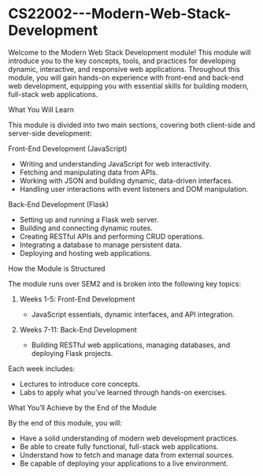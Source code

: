 # CS22002---Modern-Web-Stack-Development
Welcome to the Modern Web Stack Development module! This module will introduce you to the key concepts, tools, and practices for developing dynamic, interactive, and responsive web applications. Throughout this module, you will gain hands-on experience with front-end and back-end web development, equipping you with essential skills for building modern, full-stack web applications.


What You Will Learn

This module is divided into two main sections, covering both client-side and server-side development:

Front-End Development (JavaScript)

* Writing and understanding JavaScript for web interactivity.
* Fetching and manipulating data from APIs.
* Working with JSON and building dynamic, data-driven interfaces.
* Handling user interactions with event listeners and DOM manipulation.

Back-End Development (Flask)

* Setting up and running a Flask web server.
* Building and connecting dynamic routes.
* Creating RESTful APIs and performing CRUD operations.
* Integrating a database to manage persistent data.
*  Deploying and hosting web applications.

How the Module is Structured

The module runs over SEM2 and is broken into the following key topics:

1. Weeks 1-5: Front-End Development

    * JavaScript essentials, dynamic interfaces, and API integration.

1. Weeks 7-11: Back-End Development

    * Building RESTful web applications, managing databases, and deploying Flask projects.

Each week includes:

* Lectures to introduce core concepts.
* Labs to apply what you’ve learned through hands-on exercises.


What You’ll Achieve by the End of the Module

By the end of this module, you will:

* Have a solid understanding of modern web development practices.
* Be able to create fully functional, full-stack web applications.
* Understand how to fetch and manage data from external sources.
* Be capable of deploying your applications to a live environment.
